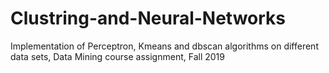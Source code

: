 # Clustring-and-Neural-Networks
Implementation of Perceptron, Kmeans and dbscan algorithms on different data sets, Data Mining course assignment, Fall 2019
